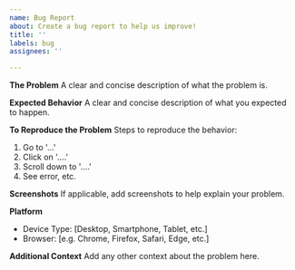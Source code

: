 ```yaml
---
name: Bug Report
about: Create a bug report to help us improve!
title: ''
labels: bug
assignees: ''

---
```


**The Problem**
A clear and concise description of what the problem is.

**Expected Behavior**
A clear and concise description of what you expected to happen.

**To Reproduce the Problem**
Steps to reproduce the behavior:
1. Go to '...'
2. Click on '....'
3. Scroll down to '....'
4. See error, etc.

**Screenshots**
If applicable, add screenshots to help explain your problem.

**Platform**
- Device Type: [Desktop, Smartphone, Tablet, etc.]
- Browser: [e.g. Chrome, Firefox, Safari, Edge, etc.]

**Additional Context**
Add any other context about the problem here.
